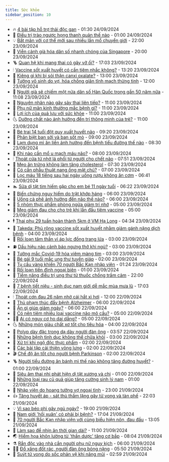 ```yaml
---
title: Sức khỏe
sidebar_position: 10
---
```


<!-- vnexpress-suc-khoe:START -->
- 🔥 [4 bài tập hỗ trợ thải độc gan](https://vnexpress.net/4-bai-tap-ho-tro-thai-doc-gan-4796082.html) - 01:30 24/09/2024
- 🥰 [Điều trị trào ngược họng thanh quản thế nào](https://vnexpress.net/dieu-tri-trao-nguoc-hong-thanh-quan-the-nao-4796229.html) - 01:00 24/09/2024
- 💡 [Bất mãn với cơ thể mới sau nhiều lần mổ chuyển giới](https://vnexpress.net/bat-man-voi-co-the-moi-sau-nhieu-lan-mo-chuyen-gioi-4791861.html) - 22:00 23/09/2024
- 🤗 [Viễn cảnh già hóa dân số nhanh chóng của Singapore](https://vnexpress.net/vien-canh-gia-hoa-dan-so-nhanh-chong-cua-singapore-4796160.html) - 20:00 23/09/2024
- 🪜 [Quan hệ khi mang thai có gây vỡ ối?](https://vnexpress.net/quan-he-khi-mang-thai-co-gay-vo-oi-4795732.html) - 17:03 23/09/2024
- 🕯 [Vaccine sốt xuất huyết có cần tiêm nhắc không?](https://vnexpress.net/vaccine-sot-xuat-huyet-co-can-tiem-nhac-khong-4796134.html) - 13:20 23/09/2024
- 🤭 [Kiêng gì khi bị sỏi thận canxi oxalate?](https://vnexpress.net/kieng-gi-khi-bi-soi-than-canxi-oxalate-4795960.html) - 13:00 23/09/2024
- 👀 [Tưởng vô sinh do vợ, hóa chồng giãn tĩnh mạch thừng tinh](https://vnexpress.net/tuong-vo-sinh-do-vo-hoa-chong-gian-tinh-mach-thung-tinh-4795632.html) - 12:00 23/09/2024
- 🌋 [Người già sẽ chiếm một nửa dân số Hàn Quốc trong gần 50 năm nữa](https://vnexpress.net/nguoi-gia-se-chiem-mot-nua-dan-so-han-quoc-trong-gan-50-nam-nua-4796146.html) - 11:08 23/09/2024
- 🫶 [Nguyên nhân nào gây sảy thai liên tiếp?](https://vnexpress.net/nguyen-nhan-nao-gay-say-thai-lien-tiep-4796130.html) - 11:00 23/09/2024
- 🦆 [Phụ nữ mãn kinh thường mắc bệnh gì?](https://vnexpress.net/phu-nu-man-kinh-thuong-mac-benh-gi-4796064.html) - 11:00 23/09/2024
- 🚀 [Lợi ích của quả lựu với sức khỏe](https://vnexpress.net/loi-ich-cua-qua-luu-voi-suc-khoe-4795994.html) - 11:00 23/09/2024
- 🌜 [Dưỡng chất nào ảnh hưởng đến trí thông minh của trẻ?](https://vnexpress.net/duong-chat-nao-anh-huong-den-tri-thong-minh-cua-tre-4795962.html) - 11:00 23/09/2024
- 🧰 [Bé trai 14 tuổi đột quỵ xuất huyết não](https://vnexpress.net/be-trai-14-tuoi-dot-quy-xuat-huyet-nao-4796067.html) - 09:20 23/09/2024
- 💫 [Phân biệt ban sởi và ban sốt mò](https://vnexpress.net/phan-biet-ban-soi-va-ban-sot-mo-4796068.html) - 09:00 23/09/2024
- 🌝 [Lạm dụng mì ăn liền ảnh hưởng đến bệnh tiểu đường thế nào](https://vnexpress.net/lam-dung-mi-an-lien-anh-huong-den-benh-tieu-duong-the-nao-4795932.html) - 08:30 23/09/2024
- 🗽 [Khi nào cần mổ u mạch máu não?](https://vnexpress.net/khi-nao-can-mo-u-mach-mau-nao-4796031.html) - 08:00 23/09/2024
- 🕯 [Thoát cửa tử nhờ lá phổi từ người cho chết não](https://vnexpress.net/thoat-cua-tu-nho-la-phoi-tu-nguoi-cho-chet-nao-4796022.html) - 07:51 23/09/2024
- 🦅 [Mẹo ăn trứng không làm tăng cholesterol](https://vnexpress.net/meo-an-trung-khong-lam-tang-cholesterol-4795884.html) - 07:30 23/09/2024
- 🦆 [Có cần phẫu thuật nang ống mật chủ?](https://vnexpress.net/co-can-phau-thuat-nang-ong-mat-chu-4796032.html) - 07:00 23/09/2024
- 🎊 [Lọc máu 18 tiếng sau hai ngày uống rượu không ăn cơm](https://vnexpress.net/loc-mau-18-tieng-sau-hai-ngay-uong-ruou-khong-an-com-4796029.html) - 06:41 23/09/2024
- 🏊 [Sửa dị tật tim hiếm gặp cho em bé 11 ngày tuổi](https://vnexpress.net/sua-di-tat-tim-hiem-gap-cho-em-be-11-ngay-tuoi-4795955.html) - 06:22 23/09/2024
- 📝 [Biến chứng nguy hiểm do trật khớp háng](https://vnexpress.net/bien-chung-nguy-hiem-do-trat-khop-hang-4795985.html) - 06:00 23/09/2024
- 💯 [Uống cà phê ảnh hưởng đến não thế nào?](https://vnexpress.net/uong-ca-phe-anh-huong-den-nao-the-nao-4795874.html) - 06:00 23/09/2024
- 🌊 [5 nhóm thực phẩm phòng ngừa giảm trí nhớ](https://vnexpress.net/5-nhom-thuc-pham-phong-ngua-giam-tri-nho-4795974.html) - 05:00 23/09/2024
- 🚀 [Mẹo giảm đau cho cho trẻ khi lần đầu tiêm vaccine](https://vnexpress.net/meo-giam-dau-cho-cho-tre-khi-lan-dau-tiem-vaccine-4795946.html) - 05:00 23/09/2024
- 🕴 [Thai phụ 29 tuần hoàn thành 5km ở VM Hạ Long](https://vnexpress.net/thai-phu-29-tuan-hoan-thanh-5km-o-vm-ha-long-4795869.html) - 04:34 23/09/2024
- 🗽 [Takeda: Phủ rộng vaccine sốt xuất huyết nhằm giảm gánh nặng dịch bệnh](https://vnexpress.net/takeda-phu-rong-vaccine-sot-xuat-huyet-nham-giam-ganh-nang-dich-benh-4795882.html) - 04:00 23/09/2024
- 🎡 [Rối loạn tâm thần vì áp lực đồng trang lứa](https://vnexpress.net/roi-loan-tam-than-vi-ap-luc-dong-trang-lua-4791433.html) - 03:00 23/09/2024
- ⛽️ [Dấu hiệu nào cảnh báo ngưng thở khi ngủ?](https://vnexpress.net/dau-hieu-nao-canh-bao-ngung-tho-khi-ngu-4795838.html) - 03:00 23/09/2024
- 🦆 [Tưởng mắc Covid-19 hóa viêm màng tim](https://vnexpress.net/tuong-mac-covid-19-hoa-viem-mang-tim-4795826.html) - 03:00 23/09/2024
- 🤩 [Bé gái 9 tuổi mắc ung thư tuyến giáp](https://vnexpress.net/be-gai-9-tuoi-mac-ung-thu-tuyen-giap-4795785.html) - 02:00 23/09/2024
- 🦒 [Tụ cầu vàng khiến 70 người Bắc Kạn nhập viện](https://vnexpress.net/tu-cau-vang-khien-70-nguoi-bac-kan-nhap-vien-4795811.html) - 01:24 23/09/2024
- 💫 [Rối loạn tiền đình ngoại biên](https://vnexpress.net/roi-loan-tien-dinh-ngoai-bien-4795786.html) - 01:00 23/09/2024
- 🐘 [Tiềm năng điều trị ung thư từ thuốc chống trầm cảm](https://vnexpress.net/tiem-nang-dieu-tri-ung-thu-tu-thuoc-chong-tram-cam-4795698.html) - 22:00 22/09/2024
- 🚀 [7 bệnh tiết niệu - sinh dục nam giới dễ mắc mùa mưa lũ](https://vnexpress.net/7-benh-tiet-nieu-sinh-duc-nam-gioi-de-mac-mua-mua-lu-4795633.html) - 17:03 22/09/2024
- 🕯 [Thoát cơn đau 26 năm nhờ cái hắt xì hơi](https://vnexpress.net/thoat-con-dau-26-nam-nho-cai-hat-xi-hoi-4795716.html) - 12:00 22/09/2024
- 🦏 [Thủ phạm thúc đẩy bệnh Alzheimer](https://vnexpress.net/thu-pham-thuc-day-benh-alzheimer-4795617.html) - 06:00 22/09/2024
- 🦄 [Ăn gì giúp giảm ngáy?](https://vnexpress.net/an-gi-giup-giam-ngay-4795588.html) - 06:00 22/09/2024
- 🦒 [Có nên tiêm nhiều loại vaccine não mô cầu?](https://vnexpress.net/co-nen-tiem-nhieu-loai-vaccine-nao-mo-cau-4795622.html) - 05:00 22/09/2024
- 👨‍🏫 [Ai có nguy cơ ho dai dẳng?](https://vnexpress.net/ai-co-nguy-co-ho-dai-dang-4795059.html) - 05:00 22/09/2024
- 🌜 [Những món giàu chất xơ tốt cho tiêu hóa](https://vnexpress.net/nhung-mon-giau-chat-xo-tot-cho-tieu-hoa-4795539.html) - 04:00 22/09/2024
- 🚀 [Polyp dày đặc trong dạ dày người đàn ông](https://vnexpress.net/polyp-day-dac-trong-da-day-nguoi-dan-ong-4793746.html) - 03:57 22/09/2024
- 💃 [Những bệnh tình dục không thể chữa khỏi](https://vnexpress.net/nhung-benh-tinh-duc-khong-the-chua-khoi-4795406.html) - 03:00 22/09/2024
- 💯 [Xử trí khi ngộ độc thực phẩm](https://vnexpress.net/xu-tri-khi-ngo-doc-thuc-pham-4792601.html) - 02:00 22/09/2024
- 🤔 [Các bài tập cải thiện võng lưng](https://vnexpress.net/cac-bai-tap-cai-thien-vong-lung-4795546.html) - 02:00 22/09/2024
- 🎬 [Chế độ ăn tốt cho người bệnh Parkinson](https://vnexpress.net/che-do-an-tot-cho-nguoi-benh-parkinson-4795536.html) - 02:00 22/09/2024
- 🪜 [Người tiểu đường ăn bánh mì thế nào không tăng đường huyết?](https://vnexpress.net/nguoi-tieu-duong-an-banh-mi-the-nao-khong-tang-duong-huyet-4795541.html) - 01:00 22/09/2024
- 🦣 [Siêu âm thai nhi phát hiện dị tật xương và chi](https://vnexpress.net/sieu-am-thai-nhi-phat-hien-di-tat-xuong-va-chi-4795537.html) - 01:00 22/09/2024
- 🧐 [Những loại rau củ quả giúp tăng cường sinh lý nam](https://vnexpress.net/nhung-loai-rau-cu-qua-giup-tang-cuong-sinh-ly-nam-4795473.html) - 01:00 22/09/2024
- 🤡 [Nhập viện do hoang tưởng vợ ngoại tình](https://vnexpress.net/nhap-vien-do-hoang-tuong-vo-ngoai-tinh-4795385.html) - 23:00 21/09/2024
- 👍 [Tăng huyết áp - sát thủ thầm lặng gây tử vong và tàn phế](https://vnexpress.net/tang-huyet-ap-sat-thu-tham-lang-gay-tu-vong-va-tan-phe-4795423.html) - 22:03 21/09/2024
- 💡 [Vì sao béo phì gây ngủ ngáy?](https://vnexpress.net/vi-sao-beo-phi-gay-ngu-ngay-4795426.html) - 19:00 21/09/2024
- 💯 [Nam giới &#39;hồi xuân&#39; có phải bị bệnh?](https://vnexpress.net/nam-gioi-hoi-xuan-co-phai-bi-benh-4795476.html) - 17:04 21/09/2024
- 🧠 [70 người Bắc Kạn nhập viện với cùng biểu hiện nôn, đau đầu](https://vnexpress.net/70-nguoi-bac-kan-nhap-vien-voi-cung-bieu-hien-non-dau-dau-4795498.html) - 13:05 21/09/2024
- 🎡 [Làm sao để nhịn ăn thời gian dài?](https://vnexpress.net/lam-sao-de-nhin-an-thoi-gian-dai-4795027.html) - 11:00 21/09/2024
- 🌏 [Hiểm họa khôn lường từ &#39;thần dược&#39; tăng cơ bắp](https://vnexpress.net/hiem-hoa-khon-luong-tu-than-duoc-tang-co-bap-4795279.html) - 08:04 21/09/2024
- ⚗️ [Rắn độc vào nhà cắn người phụ nữ nguy kịch](https://vnexpress.net/ran-doc-vao-nha-can-nguoi-phu-nu-nguy-kich-4795358.html) - 06:00 21/09/2024
- 👨‍🏫 [Đổ xăng đốt rác, người đàn ông bỏng nặng](https://vnexpress.net/do-xang-dot-rac-nguoi-dan-ong-bong-nang-4795399.html) - 05:50 21/09/2024
- 🤖 [Suýt tử vong do sốc phản vệ khi nâng mũi](https://vnexpress.net/suyt-tu-vong-do-soc-phan-ve-khi-nang-mui-4795254.html) - 02:59 21/09/2024<!-- vnexpress-suc-khoe:END -->
